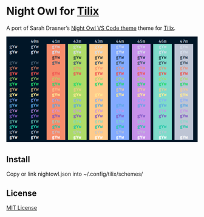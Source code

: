 # Night Owl for [Tilix](https://gnunn1.github.io/tilix-web/)

A port of Sarah Drasner’s [Night Owl VS Code theme](https://github.com/sdras/night-owl-vscode-theme) theme for [Tilix](https://gnunn1.github.io/tilix-web/).

![Screenshot](./screenshot.png)

## Install

Copy or link nightowl.json into ~/.config/tilix/schemes/

## License

[MIT License](./LICENSE)

